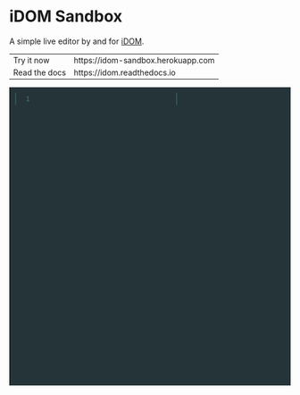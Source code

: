 # iDOM Sandbox

A simple live editor by and for [iDOM](https://github.com/rmorshea/idom).

<table>
<tr>
    <td>Try it now </td>
    <td>https://idom-sandbox.herokuapp.com</td>
</tr>
<tr>
    <td>Read the docs</td>
    <td>https://idom.readthedocs.io</td>
</tr>
</table>

![Demo](https://raw.githubusercontent.com/rmorshea/idom-sandbox/master/demo.gif)
